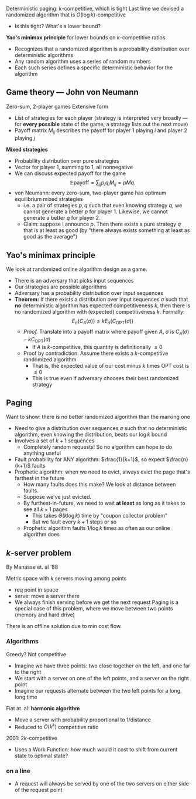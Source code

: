 Deterministic paging: $k$-competitive, which is tight
Last time we devised a randomized algorithm that is $O(\log k)$-competitive
- Is this tight? What's a lower bound?

**Yao's minimax principle** for lower bounds on $k$-competitive ratios
- Recognizes that a randomized algorithm is a probability distribution over deterministic algorithms
- Any random algorithm uses a series of random numbers
- Each such series defines a specific deterministic behavior for the algorithm

## Game theory — John von Neumann
Zero-sum, 2-player games
Extensive form
- List of strategies for each player (strategy is interpreted very broadly — for **every possible** state of the game, a strategy lists out the next move)
- Payoff matrix $M_{ij}$ describes the payoff for player 1 playing $i$ and player 2 playing $j$

**Mixed strategies**
- Probability distribution over pure strategies
- Vector for player 1, summing to 1, all nonnegative
- We can discuss expected payoff for the game
  $$\mathbb{E}\text{payoff} = \sum_{ij} p_i q_i M_{ij} = p M q.$$
- von Neumann: every zero-sum, two-player game has optimum equilibrium mixed strategies
	- i.e. a pair of strategies $p, q$ such that even knowing strategy $q$, we cannot generate a better $p$ for player 1. Likewise, we cannot generate a better $q$ for player 2.
	- Claim: suppose I announce $p$. Then there exists a pure strategy $q$ that is at least as good (by "there always exists something at least as good as the average")
## Yao's minimax principle
We look at randomized online algorithm design as a game.
- There is an adversary that picks input sequences
- Our strategies are possible algorithms
- Adversary has a probability distribution over input sequences
- **Theorem:** If there exists a distribution over input sequences $\sigma$ such that **no** deterministic algorithm has expected competitiveness $k$, then there is no randomized algorithm with (expected) competitiveness $k$. Formally:
  $$E_\sigma(C_A(\sigma)) \le k E_\sigma(C_\text{OPT}(\sigma))$$
  - *Proof.* Translate into a payoff matrix where payoff given $A$, $\sigma$ is $C_A(\sigma) - kC_\text{OPT}(\sigma)$
	  - If $A$ is $k$-competitive, this quantity is definitionally ${\le 0}$
  - Proof by contradiction. Assume there exists a $k$-competitive randomized algorithm
	  - That is, the expected value of our cost minus $k$ times OPT cost is $\le 0$
	  - This is true even if adversary chooses their best randomized strategy
## Paging
Want to show: there is no better randomized algorithm than the marking one
- Need to give a distribution over sequences $\sigma$ such that no deterministic algorithm, even knowing the distribution, beats our $\log k$ bound
- Involves a set of $k+1$ sequences
	- Completely random requests! So no algorithm can hope to do anything useful
- Fault probability for ANY algorithm: $\frac{1}{k+1}$, so expect $\frac{n}{k+1}$ faults
- Prophetic algorithm: when we need to evict, always evict the page that's farthest in the future
	- How many faults does this make? We look at distance between faults.
	- Suppose we've just evicted.
	- By furthest-in-future, we need to wait **at least** as long as it takes to see all $k+1$ pages
		- This takes $\Theta(k \log k)$ time by "coupon collector problem"
		- But we fault every $k+1$ steps or so
	- Prophetic algorithm faults $1/\log k$ times as often as our online algorithm does
## $k$-server problem
By Manasse et. al '88

Metric space with $k$ servers moving among points
- req point in space
- serve: move a server there
- We always finish serving before we get the next request
Paging is a special case of this problem, where we move between two points (memory and hard drive)

There is an offline solution due to min cost flow.
### Algorithms
Greedy? Not competitive
- Imagine we have three points: two close together on the left, and one far to the right
- We start with a server on one of the left points, and a server on the right point
- Imagine our requests alternate between the two left points for a long, long time

Fiat at. al: **harmonic algorithm**
- Move a server with probability proportional to 1/distance
- Reduced to $O\left(k^k\right)$ competitive ratio

2001: $2k$-competitive
- Uses a Work Function: how much would it cost to shift from current state to optimal state?
### on a line
- A request will always be served by one of the two servers on either side of the request point